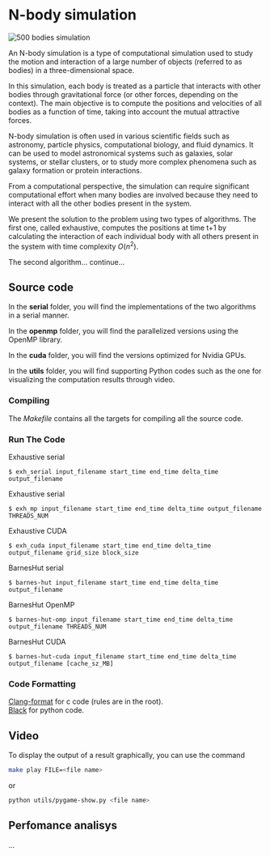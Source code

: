 # N-body simulation
<p>
    <img src="img/output_500" alt="500 bodies simulation"/>
</p>

An N-body simulation is a type of computational simulation used to study the motion and interaction of a large number of objects (referred to as bodies) in a three-dimensional space.

In this simulation, each body is treated as a particle that interacts with other bodies through gravitational force (or other forces, depending on the context). The main objective is to compute the positions and velocities of all bodies as a function of time, taking into account the mutual attractive forces.

N-body simulation is often used in various scientific fields such as astronomy, particle physics, computational biology, and fluid dynamics. It can be used to model astronomical systems such as galaxies, solar systems, or stellar clusters, or to study more complex phenomena such as galaxy formation or protein interactions.

From a computational perspective, the simulation can require significant computational effort when many bodies are involved because they need to interact with all the other bodies present in the system.

We present the solution to the problem using two types of algorithms.
The first one, called exhaustive, computes the positions at time t+1 by calculating the interaction of each individual body with all others present in the system with time complexity $O(n^2)$.

The second algorithm... continue...

## Source code
In the __serial__ folder, you will find the implementations of the two algorithms in a serial manner.

In the __openmp__ folder, you will find the parallelized versions using the OpenMP library.

In the __cuda__ folder, you will find the versions optimized for Nvidia GPUs.

In the __utils__ folder, you will find supporting Python codes such as the one for visualizing the computation results through video.

### Compiling
The _Makefile_ contains all the targets for compiling all the source code.

### Run The Code
Exhaustive serial
```shell
$ exh_serial input_filename start_time end_time delta_time output_filename
```

Exhaustive serial
```shell
$ exh_mp input_filename start_time end_time delta_time output_filename THREADS_NUM
```

Exhaustive CUDA
```shell
$ exh_cuda input_filename start_time end_time delta_time output_filename grid_size block_size
```

BarnesHut serial
```shell
$ barnes-hut input_filename start_time end_time delta_time output_filename
```

BarnesHut OpenMP
```shell
$ barnes-hut-omp input_filename start_time end_time delta_time output_filename THREADS_NUM
```

BarnesHut CUDA
```shell
$ barnes-hut-cuda input_filename start_time end_time delta_time output_filename [cache_sz_MB]
```

### Code Formatting
[Clang-format](https://clang.llvm.org/docs/ClangFormat.html) for c code (rules are in the root).\
[Black](https://github.com/psf/black) for python code.

## Video
To display the output of a result graphically, you can use the command
```sh
make play FILE=<file name>
```
or
```sh
python utils/pygame-show.py <file name>
```

## Perfomance analisys
...
